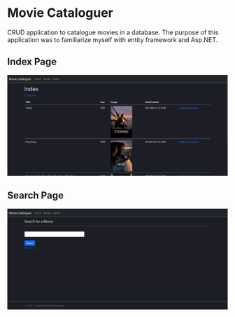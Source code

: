 # Movie Cataloguer

CRUD application to catalogue movies in a database. The purpose of this application was to familiarize myself with entity framework and Asp.NET.

## Index Page
![Index page](images/MC_IndexPage.png)

## Search Page
![Search page](images/MC_SearchPage.png)
